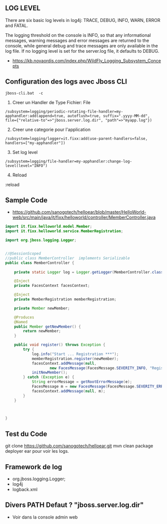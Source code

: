
## LOG LEVEL

There are six basic log levels in log4j: TRACE, DEBUG, INFO, WARN, ERROR and FATAL. 

The logging threshold on the console is INFO, so that any informational messages, warning messages and error messages are returned to the console, while general debug and trace messages are only available in the log file. If no logging level is set for the server.log file, it defaults to DEBUG.

* https://kb.novaordis.com/index.php/WildFly_Logging_Subsystem_Concepts

## Configuration des logs avec   Jboss CLI
```
jboss-cli.bat  -c
```

1. Creer un  Handler de Type  Fichier: File

```
/subsystem=logging/periodic-rotating-file-handler=my-apphandler:add(append=true, autoflush=true, suffix=".yyyy-MM-dd", file={"relative-to"=>"jboss.server.log.dir", "path"=>"myapp.log"})
```

2. Creer une categorie pour l'application

```
/subsystem=logging/logger=it.fixx:add(use-parent-handlers=false, handlers=["my-apphandler"])

```
3. Set log level

```
/subsystem=logging/file-handler=my-apphandler:change-log-level(level="INFO")
```


4. Reload

:reload

##  Sample Code
* https://github.com/sanogotech/helloear/blob/master/HelloWorld-web/src/main/java/it/fixx/helloworld/controller/MemberController.java

```java
import it.fixx.helloworld.model.Member;
import it.fixx.helloworld.service.MemberRegistration;

import org.jboss.logging.Logger;


//@SessionScoped
//public class MemberController  implements Serializable
public class MemberController {
	
	private static Logger log = Logger.getLogger(MemberController.class.getName());

    @Inject
    private FacesContext facesContext;

    @Inject
    private MemberRegistration memberRegistration;

    private Member newMember;

    @Produces
    @Named
    public Member getNewMember() {
        return newMember;
    }

    public void register() throws Exception {
        try {
			log.info("Start ... Registration ***");
            memberRegistration.register(newMember);
            facesContext.addMessage(null,
                    new FacesMessage(FacesMessage.SEVERITY_INFO, "Registered!", "Registration successful"));
            initNewMember();
        } catch (Exception e) {
            String errorMessage = getRootErrorMessage(e);
            FacesMessage m = new FacesMessage(FacesMessage.SEVERITY_ERROR, errorMessage, "Registration Unsuccessful");
            facesContext.addMessage(null, m);
        }
    }


    
}
```
##  Test du Code 

git clone  https://github.com/sanogotech/helloear.git
mvn clean package
deployer ear pour voir les logs.

##  Framework de log
- org.jboss.logging.Logger;
- log4j
- logback.xml

## Divers  PATH Defaut ?  "jboss.server.log.dir"
- Voir dans la console admin web
